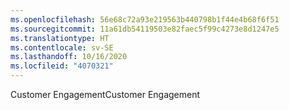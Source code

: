 ```yaml
---
ms.openlocfilehash: 56e68c72a93e219563b440798b1f44e4b68f6f51
ms.sourcegitcommit: 11a61db54119503e82faec5f99c4273e8d1247e5
ms.translationtype: HT
ms.contentlocale: sv-SE
ms.lasthandoff: 10/16/2020
ms.locfileid: "4070321"
---
```

<span data-ttu-id="d2291-101">Customer Engagement</span><span class="sxs-lookup"><span data-stu-id="d2291-101">Customer Engagement</span></span>
